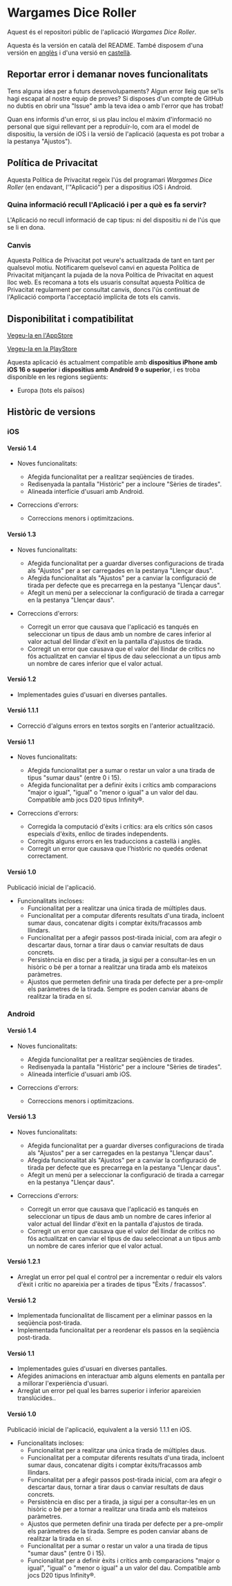 # Wargames Dice Roller

Aquest és el repositori públic de l'aplicació _Wargames Dice Roller_.

Aquesta és la versión en català del README. També disposem d'una versión en [anglès](README.md) i d'una versió en [castellà](README_Spanish.md).

## Reportar error i demanar noves funcionalitats

Tens alguna idea per a futurs desenvolupaments? Algun error lleig que se'ls hagi escapat al nostre equip de proves? Si disposes d'un compte de GitHub no dubtis en obrir una "Issue" amb la teva idea o amb l'error que has trobat!

Quan ens informis d'un error, si us plau inclou el màxim d'informació no personal que sigui rellevant per a reproduïr-lo, com ara el model de dispositiu, la versión de iOS i la versió de l'aplicació (aquesta es pot trobar a la pestanya "Ajustos").

## Política de Privacitat

Aquesta Política de Privacitat regeix l'ús del programari _Wargames Dice Roller_ (en endavant, l'"Aplicació") per a dispositius iOS i Android.

### Quina informació recull l'Aplicació i per a què es fa servir?

L'Aplicació no recull informació de cap tipus: ni del dispositiu ni de l'ús que se li en dona.

### Canvis

Aquesta Política de Privacitat pot veure's actualitzada de tant en tant per qualsevol motiu. Notificarem quelsevol canvi en aquesta Política de Privacitat mitjançant la pujada de la nova Política de Privacitat en aquest lloc web. Es recomana a tots els usuaris consultat aquesta Política de Privacitat regularment per consultat canvis, doncs l'ús continuat de l'Aplicació comporta l'acceptació implícita de tots els canvis.

## Disponibilitat i compatibilitat

[Vegeu-la en l'AppStore](https://apps.apple.com/app/wargames-dice-roller/id6448962936)

[Vegeu-la en la PlayStore](https://play.google.com/store/apps/details?id=com.prietomartinez.wargamesdiceroller)

Aquesta aplicació és actualment compatible amb **dispositius iPhone amb iOS 16 o superior** i **dispositius amb Android 9 o superior**, i es troba disponible en les regions següents:
* Europa (tots els països)

## Històric de versions

### iOS

#### Versió 1.4

* Noves funcionalitats:
    - Afegida funcionalitat per a realitzar seqüències de tirades.
    - Redisenyada la pantalla "Històric" per a incloure "Sèries de tirades".
    - Alineada interfície d'usuari amb Android.

* Correccions d'errors:
    - Correccions menors i optimitzacions.

#### Versió 1.3

* Noves funcionalitats:
	- Afegida funcionalitat per a guardar diverses configuracions de tirada als "Ajustos" per a ser carregades en la pestanya "Llençar daus".
	- Afegida funcionalitat als "Ajustos" per a canviar la configuració de tirada per defecte que es precarrega en la pestanya "Llençar daus".
	- Afegit un menú per a seleccionar la configuració de tirada a carregar en la pestanya "Llençar daus".

* Correccions d'errors:
	- Corregit un error que causava que l'aplicació es tanqués en seleccionar un tipus de daus amb un nombre de cares inferior al valor actual del llindar d'èxit en la pantalla d'ajustos de tirada.
	- Corregit un error que causava que el valor del llindar de crítics no fós actualitzat en canviar el tipus de dau seleccionat a un tipus amb un nombre de cares inferior que el valor actual.

#### Versió 1.2

* Implementades guies d'usuari en diverses pantalles.

#### Versió 1.1.1

* Correcció d'alguns errors en textos sorgits en l'anterior actualització.

#### Versió 1.1

* Noves funcionalitats:
	- Afegida funcionalitat per a sumar o restar un valor a una tirada de tipus "sumar daus" (entre 0 i 15).
	- Afegida funcionalitat per a definir èxits i crítics amb comparacions "major o igual", "igual" o "menor o igual" a un valor del dau. Compatible amb jocs D20 tipus Infinity®.

* Correccions d'errors:
	- Corregida la computació d'èxits i crítics: ara els crítics són casos especials d'èxits, enlloc de tirades independents.
	- Corregits alguns errors en les traduccions a castellà i anglès.
	- Corregit un error que causava que l'històric no quedés ordenat correctament.

#### Versió 1.0

Publicació inicial de l'aplicació.

* Funcionalitats incloses:
	- Funcionalitat per a realitzar una única tirada de múltiples daus.
	- Funcionalitat per a computar diferents resultats d'una tirada, incloent sumar daus, concatenar dígits i comptar èxits/fracassos amb llindars.
	- Funcionalitat per a afegir passos post-tirada inicial, com ara afegir o descartar daus, tornar a tirar daus o canviar resultats de daus concrets.
	- Persistència en disc per a tirada, ja sigui per a consultar-les en un hisòric o bé per a tornar a realitzar una tirada amb els mateixos paràmetres.
	- Ajustos que permeten definir una tirada per defecte per a pre-omplir els paràmetres de la tirada. Sempre es poden canviar abans de realitzar la tirada en sí.

### Android

#### Versió 1.4

* Noves funcionalitats:
    - Afegida funcionalitat per a realitzar seqüències de tirades.
    - Redisenyada la pantalla "Històric" per a incloure "Sèries de tirades".
    - Alineada interfície d'usuari amb iOS.

* Correccions d'errors:
    - Correccions menors i optimitzacions.

#### Versió 1.3

* Noves funcionalitats:
	- Afegida funcionalitat per a guardar diverses configuracions de tirada als "Ajustos" per a ser carregades en la pestanya "Llençar daus".
	- Afegida funcionalitat als "Ajustos" per a canviar la configuració de tirada per defecte que es precarrega en la pestanya "Llençar daus".
	- Afegit un menú per a seleccionar la configuració de tirada a carregar en la pestanya "Llençar daus".

* Correccions d'errors:
	- Corregit un error que causava que l'aplicació es tanqués en seleccionar un tipus de daus amb un nombre de cares inferior al valor actual del llindar d'èxit en la pantalla d'ajustos de tirada.
	- Corregit un error que causava que el valor del llindar de crítics no fós actualitzat en canviar el tipus de dau seleccionat a un tipus amb un nombre de cares inferior que el valor actual.

#### Versió 1.2.1

* Arreglat un error pel qual el control per a incrementar o reduir els valors d'èxit i crític no apareixia per a tirades de tipus "Èxits / fracassos".

#### Versió 1.2

* Implementada funcionalitat de lliscament per a eliminar passos en la seqüència post-tirada.
* Implementada funcionalitat per a reordenar els passos en la seqüència post-tirada.

#### Versió 1.1

* Implementades guies d'usuari en diverses pantalles.
* Afegides animacions en interactuar amb alguns elements en pantalla per a millorar l'experiència d'usuari.
* Arreglat un error pel qual les barres superior i inferior apareixien translúcides.. 

#### Versió 1.0

Publicació inicial de l'aplicació, equivalent a la versió 1.1.1 en iOS.

* Funcionalitats incloses:
	- Funcionalitat per a realitzar una única tirada de múltiples daus.
	- Funcionalitat per a computar diferents resultats d'una tirada, incloent sumar daus, concatenar dígits i comptar èxits/fracassos amb llindars.
	- Funcionalitat per a afegir passos post-tirada inicial, com ara afegir o descartar daus, tornar a tirar daus o canviar resultats de daus concrets.
	- Persistència en disc per a tirada, ja sigui per a consultar-les en un hisòric o bé per a tornar a realitzar una tirada amb els mateixos paràmetres.
	- Ajustos que permeten definir una tirada per defecte per a pre-omplir els paràmetres de la tirada. Sempre es poden canviar abans de realitzar la tirada en sí.
	- Funcionalitat per a sumar o restar un valor a una tirada de tipus "sumar daus" (entre 0 i 15).
	- Funcionalitat per a definir èxits i crítics amb comparacions "major o igual", "igual" o "menor o igual" a un valor del dau. Compatible amb jocs D20 tipus Infinity®.